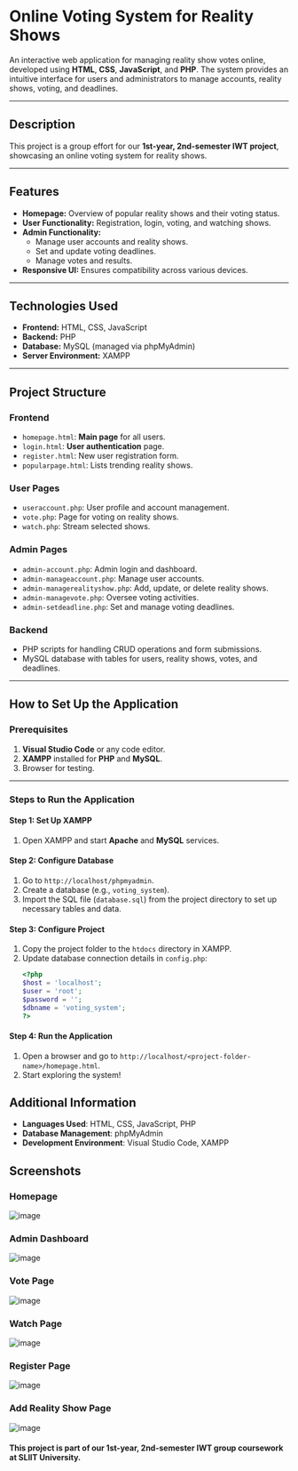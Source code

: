 # Online Voting System for Reality Shows

An interactive web application for managing reality show votes online, developed using **HTML**, **CSS**, **JavaScript**, and **PHP**. The system provides an intuitive interface for users and administrators to manage accounts, reality shows, voting, and deadlines.

---

## Description

This project is a group effort for our **1st-year, 2nd-semester IWT project**, showcasing an online voting system for reality shows.

---

## Features

- **Homepage:** Overview of popular reality shows and their voting status.
- **User Functionality:** Registration, login, voting, and watching shows.
- **Admin Functionality:**
  - Manage user accounts and reality shows.
  - Set and update voting deadlines.
  - Manage votes and results.
- **Responsive UI:** Ensures compatibility across various devices.

---

## Technologies Used

- **Frontend:** HTML, CSS, JavaScript
- **Backend:** PHP
- **Database:** MySQL (managed via phpMyAdmin)
- **Server Environment:** XAMPP

---

## Project Structure

### Frontend
- `homepage.html`: **Main page** for all users.
- `login.html`: **User authentication** page.
- `register.html`: New user registration form.
- `popularpage.html`: Lists trending reality shows.

### User Pages
- `useraccount.php`: User profile and account management.
- `vote.php`: Page for voting on reality shows.
- `watch.php`: Stream selected shows.

### Admin Pages
- `admin-account.php`: Admin login and dashboard.
- `admin-manageaccount.php`: Manage user accounts.
- `admin-managerealityshow.php`: Add, update, or delete reality shows.
- `admin-managevote.php`: Oversee voting activities.
- `admin-setdeadline.php`: Set and manage voting deadlines.

### Backend
- PHP scripts for handling CRUD operations and form submissions.
- MySQL database with tables for users, reality shows, votes, and deadlines.

---

## How to Set Up the Application

### Prerequisites
1. **Visual Studio Code** or any code editor.
2. **XAMPP** installed for **PHP** and **MySQL**.
3. Browser for testing.

---

### Steps to Run the Application

#### Step 1: Set Up XAMPP
1. Open XAMPP and start **Apache** and **MySQL** services.

#### Step 2: Configure Database
1. Go to `http://localhost/phpmyadmin`.
2. Create a database (e.g., `voting_system`).
3. Import the SQL file (`database.sql`) from the project directory to set up necessary tables and data.

#### Step 3: Configure Project
1. Copy the project folder to the `htdocs` directory in XAMPP.
2. Update database connection details in `config.php`:
   ```php
   <?php
   $host = 'localhost';
   $user = 'root';
   $password = '';
   $dbname = 'voting_system';
   ?>

#### Step 4: Run the Application
1. Open a browser and go to `http://localhost/<project-folder-name>/homepage.html`.
2. Start exploring the system!

## Additional Information
- **Languages Used**: HTML, CSS, JavaScript, PHP
- **Database Management**: phpMyAdmin
- **Development Environment**: Visual Studio Code, XAMPP

## Screenshots
### Homepage
![image](https://github.com/user-attachments/assets/40ebe15b-2a02-4f7f-ba36-80f7d08ee449)

### Admin Dashboard
![image](https://github.com/user-attachments/assets/92fbd4b9-643a-49f8-8b45-21025b8f9a8d)

### Vote Page
![image](https://github.com/user-attachments/assets/270c478f-2b1c-4cb3-8e86-075a9f25947f)

### Watch Page
![image](https://github.com/user-attachments/assets/ab16e168-2d49-44b0-af58-d0b9b97258e5)

### Register Page
![image](https://github.com/user-attachments/assets/7b45f31e-32de-4908-9d7b-063f018b5128)

### Add Reality Show Page
![image](https://github.com/user-attachments/assets/1fd9ad2d-d891-42b3-b996-cd902e4af7e3)


#### This project is part of our 1st-year, 2nd-semester IWT group coursework at SLIIT University.
